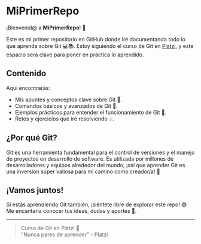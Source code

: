# MiPrimerRepo

¡Bienvenid@ a **MiPrimerRepo**! 🚀  

Este es mi primer repositorio en GitHub donde iré documentando todo lo que aprenda sobre Git 💻📚. Estoy siguiendo el curso de Git en [Platzi](https://platzi.com/), y este espacio será clave para poner en práctica lo aprendido.  

## Contenido

Aquí encontrarás:
- Mis apuntes y conceptos clave sobre Git 📝.
- Comandos básicos y avanzados de Git 🔧.
- Ejemplos prácticos para entender el funcionamiento de Git 🎯.
- Retos y ejercicios que iré resolviendo 💡.

## ¿Por qué Git?

Git es una herramienta fundamental para el control de versiones y el manejo de proyectos en desarrollo de software. Es utilizada por millones de desarrolladores y equipos alrededor del mundo, ¡así que aprender Git es una inversión súper valiosa para mi camino como creador/a! 🌟  

## ¡Vamos juntos!

Si estás aprendiendo Git también, ¡siéntete libre de explorar este repo! 😄  
Me encantaría conocer tus ideas, dudas y aportes 🙌.

---

> Curso de Git en Platzi 💚  
> "Nunca pares de aprender" - Platzi  
